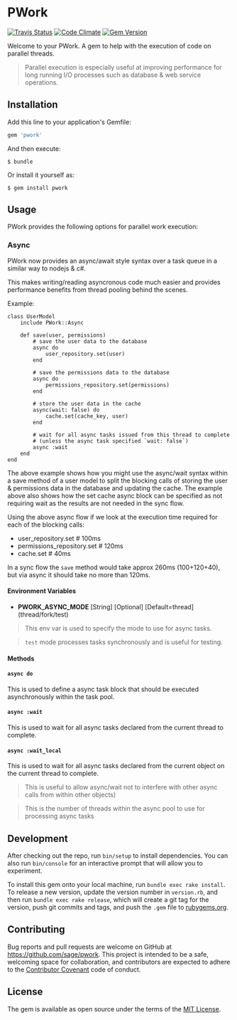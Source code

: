 # PWork


[![Travis Status](https://travis-ci.org/Sage/pwork.svg?branch=master)](https://travis-ci.org/Sage/pwork)
[![Code Climate](https://codeclimate.com/github/Sage/pwork.png)](https://codeclimate.com/github/Sage/pwork)
[![Gem Version](https://badge.fury.io/rb/pwork.png)](http://badge.fury.io/rb/pwork)

Welcome to your PWork. A gem to help with the execution of code on parallel threads.

> Parallel execution is especially useful at improving performance for long running I/O processes such as database & web service operations.

## Installation

Add this line to your application's Gemfile:

```ruby
gem 'pwork'
```

And then execute:

    $ bundle

Or install it yourself as:

    $ gem install pwork

## Usage

PWork provides the following options for parallel work execution:

### Async

PWork now provides an async/await style syntax over a task queue in a similar way to nodejs & c#.

This makes writing/reading asyncronous code much easier and provides performance benefits from thread pooling behind the scenes.

Example:

    class UserModel
        include PWork::Async
        
        def save(user, permissions)
            # save the user data to the database
            async do
                user_repository.set(user)
            end
            
            # save the permissions data to the database
            async do
                permissions_repository.set(permissions)
            end
            
            # store the user data in the cache
            async(wait: false) do
                cache.set(cache_key, user)
            end
            
            # wait for all async tasks issued from this thread to complete 
            # (unless the async task specified `wait: false`)
            async :wait
        end
    end
   

The above example shows how you might use the async/wait syntax within a save method of a user model to split the blocking calls
of storing the user & permissions data in the database and updating the cache. The example above also shows how the set cache async block can be
specified as not requiring wait as the results are not needed in the sync flow.

Using the above async flow if we look at the execution time required for each of the blocking calls:

- user_repository.set # 100ms
- permissions_repository.set # 120ms
- cache.set # 40ms

In a sync flow the `save` method would take approx 260ms (100+120+40), but via async it should take no more than 120ms.


#### Environment Variables

- **PWORK_ASYNC_MODE** [String] [Optional] [Default=thread] (thread/fork/test) 
> This env var is used to specify the mode to use for async tasks.

> `test` mode processes tasks synchronously and is useful for testing.

#### Methods

#### `async do`

This is used to define a async task block that should be executed asynchronously within the task pool.

#### `async :wait`

This is used to wait for all async tasks declared from the current thread to complete.

#### `async :wait_local`

This is used to wait for all async tasks declared from the current object on the current thread to complete.

> This is useful to allow async/wait not to interfere with other async calls from within other objects)


> This is the number of threads within the async pool to use for processing async tasks           

## Development

After checking out the repo, run `bin/setup` to install dependencies. You can also run `bin/console` for an interactive prompt that will allow you to experiment.

To install this gem onto your local machine, run `bundle exec rake install`. To release a new version, update the version number in `version.rb`, and then run `bundle exec rake release`, which will create a git tag for the version, push git commits and tags, and push the `.gem` file to [rubygems.org](https://rubygems.org).

## Contributing

Bug reports and pull requests are welcome on GitHub at https://github.com/sage/pwork. This project is intended to be a safe, welcoming space for collaboration, and contributors are expected to adhere to the [Contributor Covenant](http://contributor-covenant.org) code of conduct.


## License

The gem is available as open source under the terms of the [MIT License](http://opensource.org/licenses/MIT).

